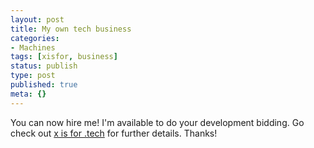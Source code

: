 ```yaml
---
layout: post
title: My own tech business
categories:
- Machines
tags: [xisfor, business]
status: publish
type: post
published: true
meta: {}
---
```

You can now hire me! I'm available to do your development bidding. Go check out [x is for .tech](http://xisfor.tech) for further details. Thanks!

